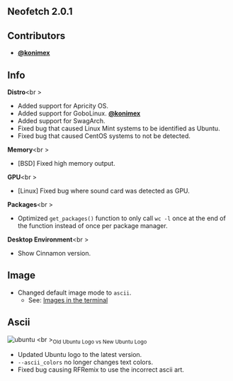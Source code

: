 ## Neofetch 2.0.1

## Contributors

- **[@konimex](https://github.com/konimex)**


## Info

**Distro**<br \>

- Added support for Apricity OS.
- Added support for GoboLinux. **[@konimex](https://github.com/konimex)**
- Added support for SwagArch.
- Fixed bug that caused Linux Mint systems to be identified as Ubuntu.
- Fixed bug that caused CentOS systems to not be detected.

**Memory**<br \>

- [BSD] Fixed high memory output.

**GPU**<br \>

- [Linux] Fixed bug where sound card was detected as GPU.

**Packages**<br \>

- Optimized `get_packages()` function to only call `wc -l` once at the end of the function instead of once per package manager.

**Desktop Environment**<br \>

- Show Cinnamon version.

## Image

- Changed default image mode to `ascii`.
    - See: [Images in the terminal](https://github.com/dylanaraps/neofetch/wiki/Images-in-the-terminal#enabling-image-mode)


## Ascii

![ubuntu](https://u.teknik.io/zILeY.png)
<br \><sub>Old Ubuntu Logo vs New Ubuntu Logo</sub>

- Updated Ubuntu logo to the latest version.
- `--ascii_colors` no longer changes text colors.
- Fixed bug causing RFRemix to use the incorrect ascii art.
